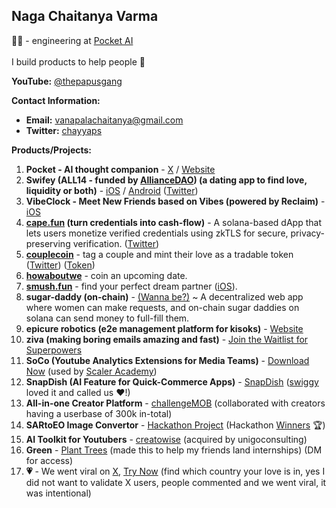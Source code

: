 ## Naga Chaitanya Varma
👨‍💻 - engineering at [Pocket AI](https://heypocket.com/) <br><br>
I build products to help people 💝 <br>

**YouTube:** [@thepapusgang](https://www.youtube.com/@thepapusgang) 

**Contact Information:**
- **Email:** vanapalachaitanya@gmail.com
- **Twitter:** [chayyaps](https://x.com/chayyaps)

**Products/Projects:**
1. **Pocket - AI thought companion** - [X](https://x.com/heypocketai) / [Website](https://heypocket.com/)
2. **Swifey (ALL14 - funded by [AllianceDAO](https://alliance.xyz/)) (a dating app to find love, liquidity or both)** - [iOS](https://apps.apple.com/us/app/swifey-ai/id6737560814) / [Android](https://play.google.com/store/apps/details?id=com.flutter.r42.swifey) ([Twitter](https://x.com/swifeyai))
3. **VibeClock - Meet New Friends based on Vibes (powered by Reclaim)** - [iOS](https://apps.apple.com/us/app/vibeclock-meet-new-friends/id6754261906)
4. **[cape.fun](https://cape.fun) (turn credentials into cash-flow)** - A solana-based dApp that lets users monetize verified credentials using zkTLS for secure, privacy-preserving verification. ([Twitter](https://x.com/capedotfun))
5. **[couplecoin](https://couplecoin.fun)** - tag a couple and mint their love as a tradable token ([Twitter](https://x.com/CoupleCoin_)) ([Token](https://believe.app/coin/DPZNiAdh2ZkfeMYvzka9AkfZeYSG4JTvEkhAJEQHHNFy))
6. **[howaboutwe](https://x.com/howaboutwe_)** - coin an upcoming date.
7. **[smush.fun](https://www.smush.fun/)** - find your perfect dream partner ([iOS](https://apps.apple.com/bn/app/smush-dream-soulmate/id6748267998)).
8. **sugar-daddy (on-chain)** - [(Wanna be?)](https://sugardaddyme.vercel.app/) ~ A decentralized web app where women can make requests, and on-chain sugar daddies on solana can send money to full-fill them.
9. **epicure robotics (e2e management platform for kisoks)** - [Website](https://epicurerobotics.com/)
10. **ziva (making boring emails amazing and fast)** - [Join the Waitlist for Superpowers](https://myziva.vercel.app/)
11. **SoCo (Youtube Analytics Extensions for Media Teams)** - [Download Now](https://github.com/Chay2203/SoCo) (used by [Scaler Academy](https://www.scaler.com/))
12. **SnapDish (AI Feature for Quick-Commerce Apps)** - [SnapDish](https://github.com/Chay2203/SnapDish) ([swiggy](https://drive.google.com/file/d/1EYUoyvA5NtkyezGziKYFTBF03c4uQSgW/view?usp=sharing) loved it and called us ❤️!)
13. **All-in-one Creator Platform** - [challengeMOB](https://www.thechallengemob.tech/) (collaborated with creators having a userbase of 300k in-total)
14. **SARtoEO Image Convertor** - [Hackathon Project](https://github.com/Chay2203/SARtoEO) (Hackathon [Winners](https://www.linkedin.com/posts/scaler-school-of-technology_our-students-won-an-mlmachine-learning-ugcPost-7189249754575392768-4bbT?utm_source=share&utm_medium=member_desktop) 🏆)
15. **AI Toolkit for Youtubers** - [creatowise](https://creatowise.com/) (acquired by unigoconsulting)
16. **Green** - [Plant Trees](https://github.com/Chay2203/green) (made this to help my friends land internships) (DM for access)
17. **💗** - We went viral on [X](https://x.com/SwifeyAI/status/1915102146149896257), [Try Now](https://swifey.vercel.app) (find which country your love is in, yes I did not want to validate X users, people commented and we went viral, it was intentional)

